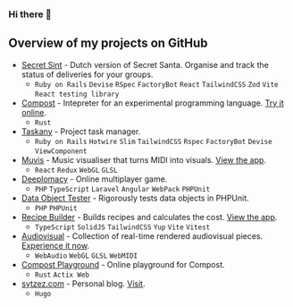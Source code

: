 ### Hi there 👋

## Overview of my projects on GitHub

- [Secret Sint](https://github.com/sytzez/secret-sint) - Dutch version of Secret Santa. Organise and track the status of deliveries for your groups.
  - `Ruby on Rails` `Devise` `RSpec` `FactoryBot` `React` `TailwindCSS` `Zod` `Vite` `React testing library`
- [Compost](https://github.com/sytzez/compost) - Intepreter for an experimental programming language. [Try it online](http://compost-playground.sytzez.com/).
  - `Rust`
- [Taskany](https://github.com/sytzez/taskany) - Project task manager.
  - `Ruby on Rails` `Hotwire` `Slim` `TailwindCSS` `Rspec` `FactoryBot` `Devise` `ViewComponent`
- [Muvis](https://github.com/sytzez/muvis) - Music visualiser that turns MIDI into visuals. [View the app](https://sytzez.github.io/muvis/).
  - `React` `Redux` `WebGL` `GLSL`
- [Deeplomacy](https://github.com/sytzez/deeplomacy) - Online multiplayer game.
  - `PHP` `TypeScript` `Laravel` `Angular` `WebPack` `PHPUnit`
- [Data Object Tester](https://github.com/sytzez/data-object-tester) - Rigorously tests data objects in PHPUnit.
  - `PHP` `PHPUnit`
- [Recipe Builder](https://github.com/sytzez/recipe-builder) - Builds recipes and calculates the cost. [View the app](https://recipe-builder-chi.vercel.app/).
  - `TypeScript` `SolidJS` `TailwindCSS` `Yup` `Vite` `Vitest`
- [Audiovisual](https://github.com/sytzez/audiovisual) - Collection of real-time rendered audiovisual pieces. [Experience it now](https://sytzez.github.io/audiovisual/).
  - `WebAudio` `WebGL` `GLSL` `WebMIDI`
- [Compost Playground](https://github.com/sytzez/compost-playground) - Online playground for Compost.
  - `Rust` `Actix Web`
- [sytzez.com](https://github.com/sytzez/site) - Personal blog. [Visit](https://sytzez.com).
  - `Hugo`
